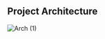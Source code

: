 Project Architecture
--------------------

![Arch (1)](https://github.com/Subhaaaaa/delivery-time-prediction/assets/101266414/5566c9c5-a96b-45a3-a48a-40f6ae026e02)
